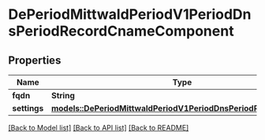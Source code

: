 # DePeriodMittwaldPeriodV1PeriodDnsPeriodRecordCnameComponent

## Properties

Name | Type | Description | Notes
------------ | ------------- | ------------- | -------------
**fqdn** | **String** |  | 
**settings** | [**models::DePeriodMittwaldPeriodV1PeriodDnsPeriodRecordSettings**](de.mittwald.v1.dns.RecordSettings.md) |  | 

[[Back to Model list]](../README.md#documentation-for-models) [[Back to API list]](../README.md#documentation-for-api-endpoints) [[Back to README]](../README.md)


